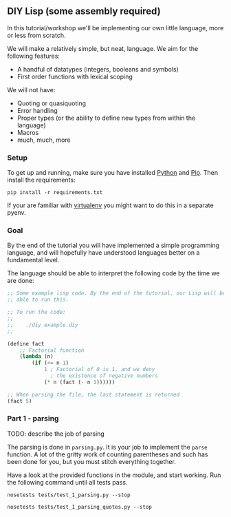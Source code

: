 ## DIY Lisp (some assembly required)

In this tutorial/workshop we'll be implementing our own little language, more or less from scratch.

We will make a relatively simple, but neat, language. We aim for the following features:

- A handful of datatypes (integers, booleans and symbols)
- First order functions with lexical scoping

We will not have:
- Quoting or quasiquoting
- Error handling
- Proper types (or the ability to define new types from within the language)
- Macros
- much, much, more

### Setup

To get up and running, make sure you have installed [Python](http://www.python.org/) and [Pip](https://pypi.python.org/pypi/pip). Then install the requirements:

    pip install -r requirements.txt

If your are familiar with [virtualenv](http://www.virtualenv.org/en/latest/) you might want to do this in a separate pyenv.


### Goal

By the end of the tutorial you will have implemented a simple programming language, and will hopefully have understood languages better on a fundamental level. 

The language should be able to interpret the following code by the time we are done:

```lisp
;; Some example lisp code. By the end of the tutorial, our Lisp will be
;; able to run this.

;; To run the code:
;;
;;    ./diy example.diy
;;

(define fact 
    ;; Factorial function
    (lambda (n) 
        (if (<= n 1) 
            1 ; Factorial of 0 is 1, and we deny 
              ; the existence of negative numbers
            (* n (fact (- n 1))))))

;; When parsing the file, the last statement is returned
(fact 5)
```

### Part 1 - parsing

TODO: describe the job of parsing

The parsing is done in `parsing.py`. It is your job to implement the `parse` function.
A lot of the gritty work of counting parentheses and such has been done for you, but you must stitch everything together.

Have a look at the provided functions in the module, and start working. Run the following command until all tests pass.

    nosetests tests/test_1_parsing.py --stop

    nosetests tests/test_1_parsing_quotes.py --stop